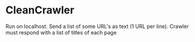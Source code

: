 # CleanCrawler
Run on localhost.
Send a list of some URL's as text (1 URL per line).
Crawler must respond with a list of titles of each page
